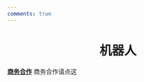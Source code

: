 ```yaml
---
comments: true
---
```


# <center>机器人</center>  

**[商务合作](https://sdnuroboticsailab.github.io/commercial/commercial)** 商务合作请点这
